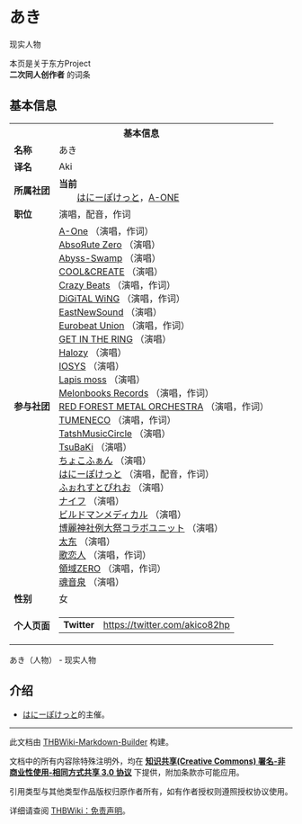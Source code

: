 # あき

<!-- source html: G:\repos\THBWiki-Markdown-Builder\THBWikiMarkdown\Temp\main\b\b9\ns0%3A%E3%81%82%E3%81%8D.html -->

现实人物

本页是关于东方Project  
 **二次同人创作者** 的词条
## 基本信息

<table><tbody><tr><th colspan="3">基本信息</th></tr><tr><td class="label"><b>名称</b></td><td> あき </td></tr><tr><td class="label"><b>译名</b></td><td>Aki</td></tr><tr><td class="label"><b>所属社团</b></td><td><b>当前</b><div style="margin-left:2em;"><a href="./はにーぽけっと.md" title="はにーぽけっと">はにーぽけっと</a>，<a href="./A-One.md" title="A-One" unred="">A-ONE</a></div></td></tr><tr><td class="label"><b>职位</b></td><td>演唱，配音，作词</td></tr><tr><td class="label"><b>参与社团</b></td><td><a href="./A-One.md" title="A-One">A-One</a> （演唱，作词）<br><a href="./AbsoЯute_Zero.md" title="AbsoЯute Zero">AbsoЯute Zero</a> （演唱）<br><a href="./Abyss-Swamp.md" title="Abyss-Swamp">Abyss-Swamp</a> （演唱）<br><a href="./COOL&CREATE.md" title="COOL&amp;CREATE">COOL&amp;CREATE</a> （演唱）<br><a href="./Crazy_Beats.md" title="Crazy Beats">Crazy Beats</a> （演唱，作词）<br><a href="./DiGiTAL_WiNG.md" title="DiGiTAL WiNG">DiGiTAL WiNG</a> （演唱，作词）<br><a href="./EastNewSound.md" title="EastNewSound">EastNewSound</a> （演唱）<br><a href="./Eurobeat_Union.md" title="Eurobeat Union">Eurobeat Union</a> （演唱，作词）<br><a href="./GET_IN_THE_RING.md" title="GET IN THE RING">GET IN THE RING</a> （演唱）<br><a href="./Halozy.md" title="Halozy">Halozy</a> （演唱）<br><a href="./IOSYS.md" title="IOSYS">IOSYS</a> （演唱）<br><a href="./Lapis_moss.md" title="Lapis moss">Lapis moss</a> （演唱）<br><a href="./Melonbooks_Records.md" title="Melonbooks Records">Melonbooks Records</a> （演唱，作词）<br><a href="./RED_FOREST_METAL_ORCHESTRA.md" title="RED FOREST METAL ORCHESTRA">RED FOREST METAL ORCHESTRA</a> （演唱，作词）<br><a href="./TUMENECO.md" title="TUMENECO">TUMENECO</a> （演唱，作词）<br><a href="./TatshMusicCircle.md" title="TatshMusicCircle">TatshMusicCircle</a> （演唱）<br><a href="./TsuBaKi.md" title="TsuBaKi">TsuBaKi</a> （演唱）<br><a href="./ちょこふぁん.md" title="ちょこふぁん">ちょこふぁん</a> （演唱）<br><a href="./はにーぽけっと.md" title="はにーぽけっと">はにーぽけっと</a> （演唱，配音，作词）<br><a href="./ふぉれすとぴれお.md" title="ふぉれすとぴれお">ふぉれすとぴれお</a> （演唱）<br><a href="./ナイフ.md" title="ナイフ">ナイフ</a> （演唱）<br><a href="./ビルドマンメディカル.md" title="ビルドマンメディカル">ビルドマンメディカル</a> （演唱）<br><a href="/index.php?title=%E5%8D%9A%E9%BA%97%E7%A5%9E%E7%A4%BE%E4%BE%8B%E5%A4%A7%E7%A5%AD%E3%82%B3%E3%83%A9%E3%83%9C%E3%83%A6%E3%83%8B%E3%83%83%E3%83%88&amp;action=edit&amp;redlink=1" class="new" title="博麗神社例大祭コラボユニット（页面不存在）">博麗神社例大祭コラボユニット</a> （演唱）<br><a href="./太东.md" title="太东">太东</a> （演唱）<br><a href="./歌恋人.md" title="歌恋人">歌恋人</a> （演唱，作词）<br><a href="./領域ZERO.md" title="領域ZERO">領域ZERO</a> （演唱，作词）<br><a href="./魂音泉.md" title="魂音泉">魂音泉</a> （演唱）</td></tr><tr><td class="label"><b>性别</b></td><td>女</td></tr><tr><td class="label"><b>个人页面</b></td><td><table border="0" cellspacing="0" cellpadding="0"><tbody><tr><td><b>Twitter</b></td><td><a rel="nofollow" class="external free" href="https://twitter.com/akico82hp">https://twitter.com/akico82hp</a></td></tr></tbody></table></td></tr></tbody></table>

あき（人物） - 现实人物
## 介绍
- [はにーぽけっと](./はにーぽけっと.md)的主催。





---

此文档由 [THBWiki-Markdown-Builder](https://github.com/Delsin-Yu/THBWiki-Markdown-Builder) 构建。

文档中的所有内容除特殊注明外，均在 [**知识共享(Creative Commons) 署名-非商业性使用-相同方式共享 3.0 协议**](https://creativecommons.org/licenses/by-sa/3.0/deed.zh-hans) 下提供，附加条款亦可能应用。

引用类型与其他类型作品版权归原作者所有，如有作者授权则遵照授权协议使用。

详细请查阅 [THBWiki：免责声明](https://thbwiki.cc/THBWiki:%E5%85%8D%E8%B4%A3%E5%A3%B0%E6%98%8E)。

